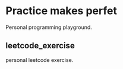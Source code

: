 # Practice makes perfet

Personal programming playground.

## leetcode_exercise

personal leetcode exercise.
